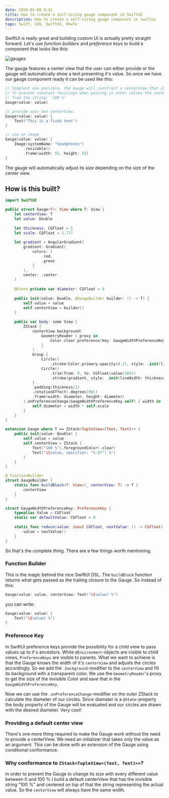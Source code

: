 ```yaml
---
date: 2020-05-08 9:41
title: How to create a self-sizing gauge component in SwiftUI
description: How to create a self-sizing gauge component in swiftui
tags: Swift, iOS, SwiftUI, HowTo
---
```


SwiftUI is really great and building custom UI is actually pretty straight forward. Let's use _function builders_ and _preference keys_ to build a component that looks like this:

![gauges](/images/Gauges.png) 

The gauge features a center view that the user can either provide or the gauge will automatically show a text presenting it's value.
So once we have our gauge component ready it can be used like this:
```Swift
// Simplest use possible, the Gauge will construct a centerView that shows: '\(value) %'.
// To prevent constant resizings when passing in other values the centerView width is calculated
// from the string: '100 %'
Gauge(value: value)

// provide your own centerView.
Gauge(value: value) {
    Text("This is a fixed text")
}

// use an image
Gauge(value: value) {
    Image(systemName: "headphones")
        .resizable()
        .frame(width: 55, height: 55)
}
```

The gauge will automatically adjust its size depending on the size of the center view.

## How is this built?

```Swift
import SwiftUI

public struct Gauge<T>: View where T: View {
    let centerView: T
    let value: Double
    
    let thickness: CGFloat = 5
    let scale: CGFloat = 1.777
    
    let gradient = AngularGradient(
        gradient: Gradient(
            colors: [
                .red,
                .green
            ]
        ),
        center: .center
    )
    
    @State private var diameter: CGFloat = 0
    
    public init(value: Double, @GaugeBuilder builder: () -> T) {
        self.value = value
        self.centerView = builder()
    }
    
    public var body: some View {
        ZStack {
            centerView.background(
                GeometryReader { proxy in
                    Color.clear.preference(key: GaugeWidthPreferenceKey.self, value: proxy.size.width)
                }
            )
            Group {
                Circle()
                    .stroke(Color.primary.opacity(0.2), style: .init(lineWidth: thickness/scale, dash: [5]))
                Circle()
                    .trim(from: 0, to: CGFloat(value/100))
                    .stroke(gradient, style: .init(lineWidth: thickness))
            }
            .padding(thickness/2)
            .rotationEffect(.degrees(90))
            .frame(width: diameter, height: diameter)
        }.onPreferenceChange(GaugeWidthPreferenceKey.self) { width in
            self.diameter = width * self.scale
        }
    }
}

extension Gauge where T == ZStack<TupleView<(Text, Text)>> {
    public init(value: Double) {
        self.value = value
        self.centerView = ZStack {
            Text("100 %").foregroundColor(.clear)
            Text("\(value, specifier: "%.0f") %")
        }
    }
}

@_functionBuilder
struct GaugeBuilder {
    static func buildBlock<T: View>(_ centerView: T) -> T {
        centerView
    }
}

struct GaugeWidthPreferenceKey: PreferenceKey {
    typealias Value = CGFloat
    static var defaultValue: CGFloat = 0
    
    static func reduce(value: inout CGFloat, nextValue: () -> CGFloat) {
        value = nextValue()
    }
}
```
So that's the complete thing.  There are a few things worth mentioning.

### Function Builder

This is the magic behind the nice SwiftUI DSL. The `buildBlock` function returns what gets passed as the trailing closure to the Gauge. So instead of this:
```Swift
Gauge(value: value, centerView: Text("\(value) %")
```
you can write:
```Swift
Gauge(value: value) {
    Text("\(value) %")
}
```

### Preference Key

In SwiftUI preference keys provide the possibility for a child view to pass values up to it's ancestors. While `@Environment`-objects are visible to child views, `PreferenceKeys` are visible to parents.
What we want to achieve is that the Gauge knows the width of it's `centerView` and adjusts the circles accordingly. So we add the `.background`-modifier to the `centerView` and fill its background with a transparent color. We use the `GeometryReader`'s proxy to get the size of the invisible Color and save that in the `GaugeWidthPreferenceKey`.

Now we can use the `.onPreferenceChange`-modifier on the outer ZStack to calculate the diameter of our circles. Since diamater is a `@State`-property the body property of the Gauge will be evaluated and our circles are drawn with the desired diameter. Very cool!

### Providing a default center view

There's one more thing required to make the Gauge work without the need to provide a centerView. We need an initializer that takes only the value as an argument. This can be done with an extension of the Gauge using conditional conformance.

### Why conformance to `ZStack<TupleView<(Text, Text)>>`?
In order to prevent the Gauge to change its size with every different value between 0 and 100 % I build a default centerView that has the invisible string "100 %" and centered on top of that the string representing the actual value. So the `centerView` will always have the same width.  
